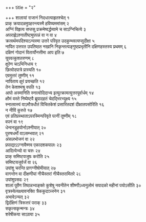 +++
title = "२"

+++
शालायां राजानं निदधात्याहृतश्चेत् १  
प्राक् क्रयादन्नमुपहरन्त्यस्मै हविष्यममांसम् २  
अग्निं विहृत्य सप्तसु प्रक्रमेष्वर्द्धव्यामे च साऽग्निचित्ये ३  
अपराह्णेऽश्नातीष्टमुपपन्नं वा न वा ४  
क्रत्वर्थमपदिश्याऽन्यस्मा उत्तरे परिवृत उदकुम्भवत्यप्सुदीक्षा ५  
नापित उत्तरत उपतिष्ठत नखानि निकृन्तत्यङ्गुष्ठप्रभृतीनि दक्षिणहस्तस्य प्रथमम् ६  
दक्षिणं गोदानं वितार्योनत्तीमा आप इति ७  
यूपवत्कुशतरुणम् ८  
क्षुरेण चाऽभिनिधाय ९  
 छित्वोदपात्रे प्रास्यति १०  
एवमुत्तरं तूष्णीम् ११  
नापिताय क्षुरं प्रयच्छति १२  
तेन केशश्मश्रु वपति १३  
आपो अस्मानिति स्नात्वोदिदाभ्य इत्युत्क्रामत्युत्तरपूर्वार्धम् १४  
क्षौमं वस्ते निष्पेष्टवै ब्रूयादहतं चेदद्भिरभ्युक्ष्य १५  
स्नातवस्यं वाऽमौत्रधौतं विचितकेशं प्रसारितदशं दीक्षातपसोरिति १६  
न नीविं कुरुते १७  
एवं प्रतिप्रस्थाताऽपरस्मिन्परिवृते पत्नीं तूष्णीम् १८  
वपनं वा १९  
धेन्वनडुहयोर्नाऽश्नीयात् २०  
पुरुषधर्मो वाऽसम्भवात् २१  
अंसलभोजनं वा २२  
प्रपाद्याऽऽग्नावैष्णव एकादशकपालः २३  
आदित्येभ्यो वा चरुः २४  
प्राक् समिष्टयजुषः करोति २५  
समिष्टयजुर्वर्जं वा २६  
उपांशु चरन्ति प्रागग्नीषोमीयात् २७  
वागन्तेन वा दीक्षणीयां नीचैस्तरां नीचैस्तरामितरे २८  
उपांशूपसदः २९  
शालां पूर्वेण तिष्ठन्नभ्यङ्क्ते कुशेषु नवनीतेन शीर्ष्णोऽध्यनुलोमं सपादको महीनां पयोऽसीति ३०  
वृत्रस्येत्यक्ष्यावनक्ति त्रैककुदाञ्जनेन ३१  
अभावेऽन्यत् ३२  
द्विर्दक्षिणं त्रिरूत्तरं पराक् ३३  
सकृत्सकृन्मन्त्रः ३४  
शरेषीकया साऽग्रया ३५  
